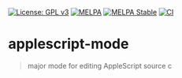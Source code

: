 [![License: GPL v3](https://img.shields.io/badge/License-GPL%20v3-green.svg)](https://www.gnu.org/licenses/gpl-3.0)
[![MELPA](https://melpa.org/packages/applescript-mode-badge.svg)](https://melpa.org/#/applescript-mode)
[![MELPA Stable](https://stable.melpa.org/packages/applescript-mode-badge.svg)](https://stable.melpa.org/#/applescript-mode)
[![CI](https://github.com/emacsorphanage/applescript-mode/actions/workflows/test.yml/badge.svg)](https://github.com/emacsorphanage/applescript-mode/actions/workflows/test.yml)

# applescript-mode
> major mode for editing AppleScript source
c